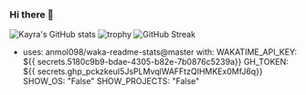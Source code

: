 ### Hi there 👋

![Kayra's GitHub stats](https://github-readme-stats.vercel.app/api?username=divDevelopment)
![trophy](https://github-profile-trophy.vercel.app/?username=divDevelopment)
![GitHub Streak](http://github-readme-streak-stats.herokuapp.com?user=divDevelopment&theme=shades-of-purple&date_format=j%20M%5B%20Y%5D)

<!--START_SECTION:waka-->
- uses: anmol098/waka-readme-stats@master
        with:
          WAKATIME_API_KEY: ${{ secrets.5180c9b9-bdae-4305-b82e-7b0876c5239a}}
          GH_TOKEN: ${{ secrets.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}}
          SHOW_OS: "False"
          SHOW_PROJECTS: "False"
<!--END_SECTION:waka-->
